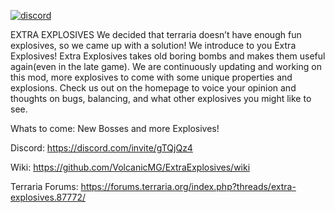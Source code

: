 [![discord](https://img.shields.io/discord/701561867876696166?style=flat-square&logo=discord "Discord")](https://discord.com/invite/gTQjQz4)

EXTRA EXPLOSIVES We decided that terraria doesn’t have enough fun explosives, so we came up with a solution! We introduce to you Extra Explosives! Extra Explosives takes old boring bombs and makes them useful again(even in the late game). We are continuously updating and working on this mod, more explosives to come with some unique properties and explosions. Check us out on the homepage to voice your opinion and thoughts on bugs, balancing, and what other explosives you might like to see.

Whats to come: New Bosses and more Explosives!

Discord: https://discord.com/invite/gTQjQz4

Wiki: https://github.com/VolcanicMG/ExtraExplosives/wiki

Terraria Forums: https://forums.terraria.org/index.php?threads/extra-explosives.87772/
